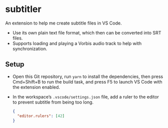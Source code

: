 # subtitler

An extension to help me create subtitle files in VS Code.

- Use its own plain text file format, which then can be converted into SRT files.
- Supports loading and playing a Vorbis audio track to help with synchronization.

## Setup

- Open this Git repository, run `yarn` to install the dependencies, then press Cmd+Shift+B to run the build task, and press F5 to launch VS Code with the extension enabled.

- In the workspace’s `.vscode/settings.json` file, add a ruler to the editor to prevent subtitle from being too long.

  ```json
  {
    "editor.rulers": [42]
  }
  ```
